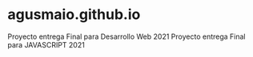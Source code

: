 # agusmaio.github.io

Proyecto entrega Final para Desarrollo Web 2021
Proyecto entrega Final para JAVASCRIPT 2021
